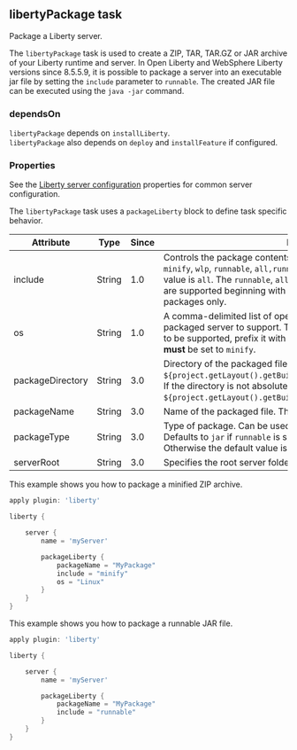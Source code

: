 ## libertyPackage task

Package a Liberty server.

The `libertyPackage` task is used to create a ZIP, TAR, TAR.GZ or JAR archive of your Liberty runtime and server.
In Open Liberty and WebSphere Liberty versions since 8.5.5.9, it is possible to package a server into an executable jar file by setting the `include` parameter to `runnable`. The created JAR file can be executed using the `java -jar` command.

### dependsOn
`libertyPackage` depends on `installLiberty`.  
`libertyPackage` also depends on `deploy` and `installFeature` if configured.  
  
### Properties

See the [Liberty server configuration](libertyExtensions.md#liberty-server-configuration) properties for common server configuration.

The `libertyPackage` task uses a `packageLiberty` block to define task specific behavior.

| Attribute | Type  | Since | Description | Required |
| --------- | ----- | ----- | ----------- | -------- |
| include | String | 1.0 | Controls the package contents. Can be used with values `all`, `usr`, `minify`, `wlp`, `runnable`, `all,runnable` and `minify,runnable`. The default value is `all`. The `runnable`, `all,runnable` and `minify,runnable` values are supported beginning with 8.5.5.9 and works with `jar` type packages only. | Yes, only when the `os` option is set. |
| os| String | 1.0 | A comma-delimited list of operating systems that you want the packaged server to support. To specify that an operating system is not to be supported, prefix it with a minus sign ("-"). The 'include' attribute __must__ be set to `minify`. | No |
| packageDirectory |  String | 3.0 | Directory of the packaged file. The default value is `${project.getLayout().getBuildDirectory().getAsFile().get()}/libs`. If the directory is not absolute, it is created in `${project.getLayout().getBuildDirectory().getAsFile().get()}/libs`.| No |
| packageName |  String | 3.0 | Name of the packaged file. The default value is `${project.name}`. | No |
| packageType | String | 3.0 | Type of package. Can be used with values `zip`, `jar`, `tar`, or `tar.gz`. Defaults to `jar` if `runnable` is specified for the `include` property. Otherwise the default value is `zip`. | No |
| serverRoot |  String | 3.0 | Specifies the root server folder name in the packaged file. | No |


This example shows you how to package a minified ZIP archive.

```groovy
apply plugin: 'liberty'

liberty {

    server {
        name = 'myServer'

        packageLiberty {
            packageName = "MyPackage"
            include = "minify"
            os = "Linux"
        }
    }
}

```

This example shows you how to package a runnable JAR file.

```groovy
apply plugin: 'liberty'

liberty {

    server {
        name = 'myServer'

        packageLiberty {
            packageName = "MyPackage"
            include = "runnable"
        }   
    }
}

```
